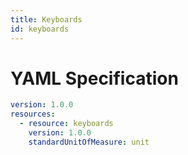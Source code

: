 ```yaml
---
title: Keyboards
id: keyboards
---
```




# YAML Specification

```yaml
version: 1.0.0
resources: 
  - resource: keyboards
    version: 1.0.0
    standardUnitOfMeasure: unit
```



